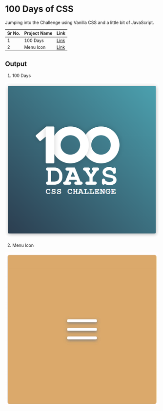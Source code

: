 # 100 Days of CSS
Jumping into the Challenge using Vanilla CSS and a little bit of JavaScript.

|Sr No. | Project Name | Link |
|-------|---------|------|
| 1 | 100 Days |[Link](https://github.com/AdyaTech/100-Days-of-CSS/tree/main/Day%201)|
| 2 | Menu Icon |[Link](https://github.com/AdyaTech/100-Days-of-CSS/tree/main/Day%202)|

## Output
1. 100 Days

![Day 1](https://github.com/AdyaTech/100-Days-of-CSS/blob/main/Day%201/img.png)

2. Menu Icon

![Day 2](https://github.com/AdyaTech/100-Days-of-CSS/blob/main/Day%202/Video.gif)
